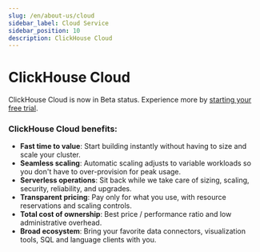 ```yaml
---
slug: /en/about-us/cloud
sidebar_label: Cloud Service
sidebar_position: 10
description: ClickHouse Cloud
---
```


# ClickHouse Cloud

ClickHouse Cloud is now in Beta status.  Experience more by [starting your free trial](https://clickhouse.cloud/signUp).

### ClickHouse Cloud benefits:

- **Fast time to value**: Start building instantly without having to size and scale your cluster.
- **Seamless scaling**: Automatic scaling adjusts to variable workloads so you don't have to over-provision for peak usage.
- **Serverless operations**: Sit back while we take care of sizing, scaling, security, reliability, and upgrades.
- **Transparent pricing**: Pay only for what you use, with resource reservations and scaling controls.
- **Total cost of ownership**: Best price / performance ratio and low administrative overhead.
- **Broad ecosystem**: Bring your favorite data connectors, visualization tools, SQL and language clients with you.
